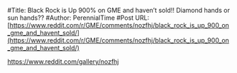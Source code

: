 #Title: Black Rock is Up 900% on GME and haven’t sold!! Diamond hands or sun hands??
#Author: PerennialTime
#Post URL: [https://www.reddit.com/r/GME/comments/nozfhj/black_rock_is_up_900_on_gme_and_havent_sold/](https://www.reddit.com/r/GME/comments/nozfhj/black_rock_is_up_900_on_gme_and_havent_sold/)


https://www.reddit.com/gallery/nozfhj